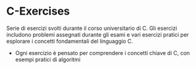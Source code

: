 # C-Exercises

Serie di esercizi svolti durante il corso universitario di C. Gli esercizi includono problemi assegnati durante gli esami e vari esercizi pratici per esplorare i concetti fondamentali del linguaggio C.
- Ogni esercizio è pensato per comprendere i concetti chiave di C, con esempi pratici di algoritmi 
